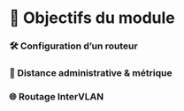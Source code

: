 # **🚀 Objectifs du module**

### **🛠️ Configuration d’un routeur**



### **🧮 Distance administrative & métrique**



### **🌐 Routage InterVLAN**

